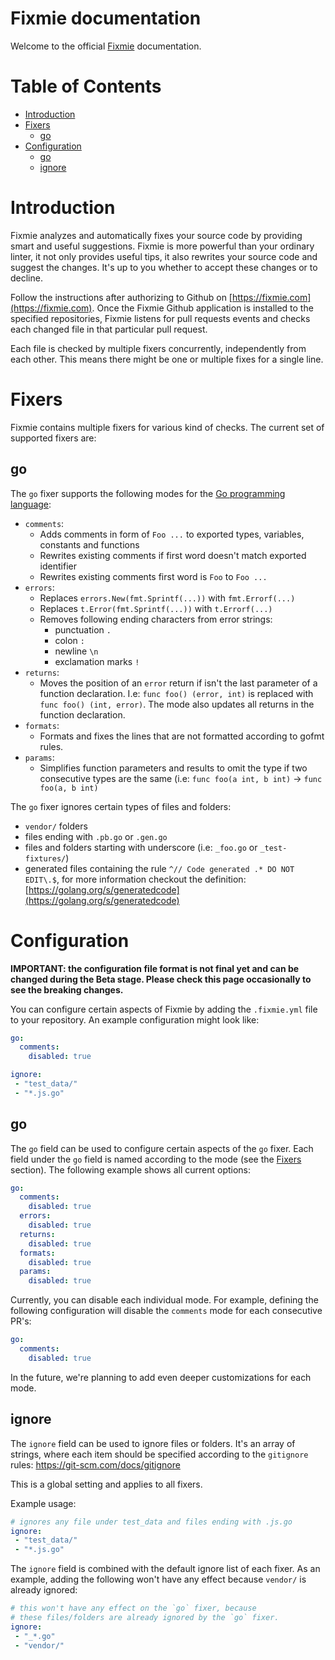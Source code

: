 # Fixmie documentation

Welcome to the official [Fixmie](https://fixmie.com) documentation. 

# Table of Contents

* [Introduction](#introduction)
* [Fixers](#fixers)
  * [go](#go)
* [Configuration](#configuration)
  * [go](#go-1)
  * [ignore](#ignore)

# Introduction

Fixmie analyzes and automatically fixes your source code by providing smart and useful
suggestions. Fixmie is more powerful than your ordinary linter, it not only
provides useful tips, it also rewrites your source code and suggest the
changes. It's up to you whether to accept these changes or to decline. 

Follow the instructions after authorizing to Github on
[https://fixmie.com](https://fixmie.com). Once the Fixmie Github application is
installed to the specified repositories, Fixmie listens for pull requests
events and checks each changed file in that particular pull request. 

Each file is checked by multiple fixers concurrently, independently from each
other. This means there might be one or multiple fixes for a single line.

# Fixers

Fixmie contains multiple fixers for various kind of checks. The current set of
supported fixers are:

## go

The `go` fixer supports the following modes for the [Go programming
language](https://golang.org):

* `comments`: 
  * Adds comments in form of `Foo ...` to exported types, variables, constants and functions 
  * Rewrites existing comments if first word doesn't match exported identifier
  * Rewrites existing comments first word is `Foo` to `Foo ...`
* `errors`: 
  * Replaces `errors.New(fmt.Sprintf(...))` with `fmt.Errorf(...)`
  * Replaces `t.Error(fmt.Sprintf(...))` with `t.Errorf(...)`
  * Removes following ending characters from error strings:
    * punctuation `.` 
	* colon `:` 
	* newline `\n` 
	* exclamation marks `!`
* `returns`: 
  * Moves the position of an `error` return if isn't the last parameter of a
	function declaration. I.e: `func foo() (error, int)` is replaced with `func
	foo() (int, error)`. The mode also updates all returns in the function
	declaration.
* `formats`: 
  * Formats and fixes the lines that are not formatted according to gofmt rules. 
* `params`: 
  * Simplifies function parameters and results to omit the type if two
    consecutive types are the same (i.e: `func foo(a int, b int)` -> `func foo(a, b int)`

The `go` fixer ignores certain types of files and folders:

* `vendor/` folders
* files ending with `.pb.go` or `.gen.go`
* files and folders starting with underscore (i.e: `_foo.go` or `_test-fixtures/`)
* generated files containing the rule `^// Code generated .* DO NOT EDIT\.$`, 
  for more information checkout the definition: [https://golang.org/s/generatedcode](https://golang.org/s/generatedcode)


# Configuration

**IMPORTANT: the configuration file format is not final yet and can be changed
during the Beta stage. Please check this page occasionally to see the breaking
changes.**

You can configure certain aspects of Fixmie by adding the `.fixmie.yml` file to
your repository. An example configuration might look like:

```yaml
go:
  comments:
    disabled: true

ignore:
 - "test_data/"
 - "*.js.go"
```

## go

The `go` field can be used to configure certain aspects of the `go` fixer.
Each field under the `go` field is named according to the mode (see the
[Fixers](#fixers) section). The following example shows all current options:

```yaml
go:
  comments:
    disabled: true
  errors:
    disabled: true
  returns:
    disabled: true
  formats:
    disabled: true
  params:
    disabled: true
```

Currently, you can disable each individual mode. For example, defining the
following configuration will disable the `comments` mode for each consecutive
PR's:

```yaml
go:
  comments:
    disabled: true
```

In the future, we're planning to add even deeper customizations for each mode.

## ignore

The `ignore` field can be used to ignore files or folders. It's an array of
strings, where each item should be specified according to the `gitignore`
rules: https://git-scm.com/docs/gitignore

This is a global setting and applies to all fixers.

Example usage:


```yaml
# ignores any file under test_data and files ending with .js.go
ignore:
 - "test_data/"
 - "*.js.go"
```

The `ignore` field is combined with the default ignore list of each fixer.
As an example, adding the following won't have any effect because `vendor/` is
already ignored:

```yaml
# this won't have any effect on the `go` fixer, because 
# these files/folders are already ignored by the `go` fixer.
ignore:
 - "_*.go"
 - "vendor/"
```
